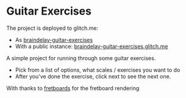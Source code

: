 # Guitar Exercises

The project is deployed to glitch.me: 
* As [braindelay-guitar-exercises](https://glitch.com/edit/#!/braindelay-guitar-exercises)
* With a public instance: [braindelay-guitar-exercises.glitch.me](https://braindelay-guitar-exercises.glitch.me)


A simple project for running through some guitar exercises.

- Pick from a list of options, what scales / exercises you want to do
- After you've done the exercise, click next to see the next one. 


With thanks to [fretboards](https://npm.io/package/fretboards) for the fretboard rendering

